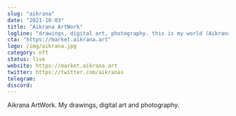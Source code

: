 ```yaml
---
slug: "aikrana"
date: "2021-10-03"
title: "Aikrana ArtWork"
logline: "drawings, digital art, photography. this is my world (Aikrana)"
cta: "https://market.aikrana.art"
logo: /img/aikrana.jpg
category: nft
status: live
website: https://market.aikrana.art
twitter: https://twitter.com/aikranas
telegram: 
discord:
---
```

Aikrana ArtWork. My drawings, digital art and photography.
